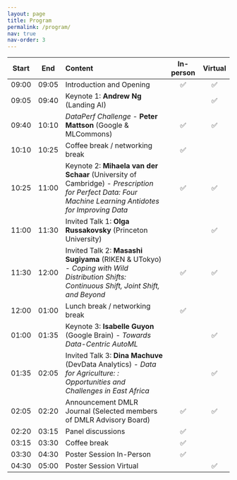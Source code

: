 ```yaml
---
layout: page
title: Program
permalink: /program/
nav: true
nav-order: 3
---
```

| Start | End | Content | In-person | Virtual |
|:---:|:---:|:---|:---:|:---:|
| 09:00 | 09:05 | Introduction and Opening| :white_check_mark: | :white_check_mark: |
| 09:05 | 09:40 | Keynote 1: **Andrew Ng** (Landing AI) || :white_check_mark: |
| 09:40 | 10:10 | *DataPerf Challenge* - **Peter Mattson** (Google & MLCommons) | :white_check_mark: | :white_check_mark: |
| 10:10 | 10:25 | Coffee break / networking break| :white_check_mark: |  |
| 10:25 | 11:00 | Keynote 2: **Mihaela van der Schaar** (University of Cambridge) - *Prescription for Perfect Data: Four Machine Learning Antidotes for Improving Data*| :white_check_mark: | :white_check_mark: |
| 11:00 | 11:30 | Invited Talk 1: **Olga Russakovsky** (Princeton University) || :white_check_mark: |
| 11:30 | 12:00 | Invited Talk 2: **Masashi Sugiyama** (RIKEN & UTokyo) - *Coping with Wild Distribution Shifts: Continuous Shift, Joint Shift, and Beyond* | :white_check_mark: | :white_check_mark: |
| 12:00 | 01:00 | Lunch break / networking break | :white_check_mark: |  |
| 01:00 | 01:35 | Keynote 3: **Isabelle Guyon** (Google Brain) - *Towards Data-Centric AutoML*|| :white_check_mark: |
| 01:35 | 02:05 | Invited Talk 3: **Dina Machuve** (DevData Analytics) - *Data for Agriculture: :  Opportunities and Challenges in East Africa* || :white_check_mark: |
| 02:05 | 02:20 | Announcement DMLR Journal (Selected members of DMLR Advisory Board) | :white_check_mark: | :white_check_mark: |
| 02:20 | 03:15 | Panel discussions | :white_check_mark: |  |
| 03:15 | 03:30 | Coffee break | :white_check_mark: |  |
| 03:30 | 04:30 | Poster Session In-Person | :white_check_mark: | |
| 04:30 | 05:00 | Poster Session Virtual | | :white_check_mark: |
